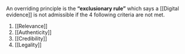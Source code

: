 An overriding principle is the **“exclusionary rule”** which says a [[Digital evidence]] is not admissible if the 4 following criteria are not met.

1. [[Relevance]]
2. [[Authenticity]]
3. [[Credibility]]
4. [[Legality]]